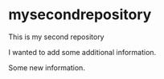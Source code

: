 # mysecondrepository
This is my second repository

I wanted to add some additional information.

Some new information.
